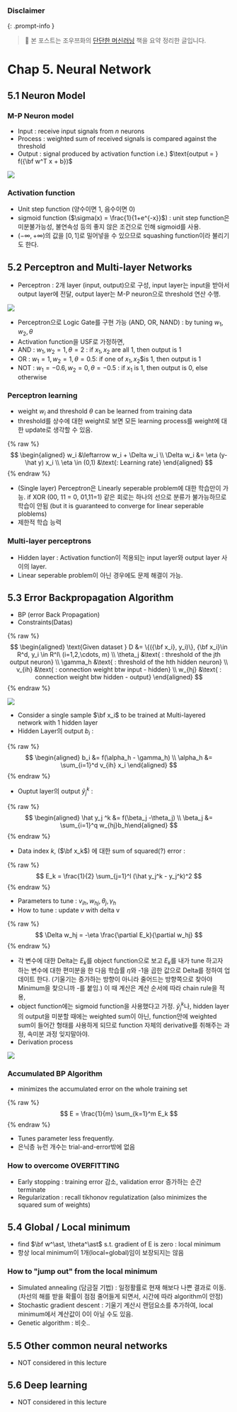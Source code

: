 
### Disclaimer


{: .prompt-info }


> 📣 본 포스트는 조우쯔화의 [단단한 머신러닝](https://product.kyobobook.co.kr/detail/S000001916959) 책을 요약 정리한 글입니다. 


# Chap 5. Neural Network


## 5.1 Neuron Model


### M-P Neuron model

- Input : receive input signals from $n$ neurons
- Process : weighted sum of received signals is compared against the threshold
- Output : signal produced by activation function i.e.) $\text{output = } f({\bf w^T x + b})$

![](/assets/img/2023-12-09-[머신러닝]-Chap-5---Neural-Networks.md/0.png)


### Activation function

- Unit step function (양수이면 1, 음수이면 0)
- sigmoid function ($\sigma(x) = \frac{1}{1+e^{-x}}$) : unit step function은 미분불가능성, 불연속성 등의 좋지 않은 조건으로 인해 sigmoid를 사용.
- $(-\infty, +\infty)$의 값을 $[0,1]$로 밀어넣을 수 있으므로 squashing function이라 불리기도 한다.

## 5.2 Perceptron and Multi-layer Networks

- Perceptron : 2개 layer (input, output)으로 구성, input layer는 input을 받아서 output layer에 전달, output layer는 M-P neuron으로 threshold 연산 수행.

![](/assets/img/2023-12-09-[머신러닝]-Chap-5---Neural-Networks.md/1.png)

- Perceptron으로 Logic Gate를 구현 가능 (AND, OR, NAND) : by tuning $w_1, w_2, \theta$
- Activation function을 USF로 가정하면,
- AND : $w_1, w_2 = 1, \theta = 2$ : if $x_1, x_2$ are all 1, then output is 1
- OR : $w_1 = 1, w_2 = 1, \theta = 0.5$: if one of $x_1, x_2$$is 1, then output is 1
- NOT : $w_1 = -0.6, w_2 = 0, \theta = -0.5$ : if $x_1$ is 1, then output is 0, else otherwise

### Perceptron learning

- weight $w_i$ and threshold $\theta$ can be learned from training data
- threshold를 상수에 대한 weight로 보면 모든 learning process를 weight에 대한 update로 생각할 수 있음.

{% raw %}
$$
\begin{aligned}
w_i &\leftarrow w_i + \Delta w_i \\
\Delta w_i &= \eta (y-\hat y) x_i \\ 
\eta \in (0,1) &\text{: Learning rate}
\end{aligned}
$$
{% endraw %}


- (Single layer) Perceptron은 Linearly seperable problem에 대한 학습만이 가능. if XOR (00, 11 = 0, 01,11=1) 같은 회로는 하나의 선으로 분류가 불가능하므로 학습이 안됨 (but it is guaranteed to converge for linear seperable ploblems)
- 제한적 학습 능력

### Multi-layer perceptrons

- Hidden layer : Activation function이 적용되는 input layer와 output layer 사이의 layer.
- Linear seperable problem이 아닌 경우에도 문제 해결이 가능.

## 5.3 Error Backpropagation Algorithm

- BP (error Back Propagation)
- Constraints(Datas)

{% raw %}
$$
\begin{aligned}
\text{Given dataset } D &= \{({\bf x_i}, y_i)\}, {\bf x_i}\in R^d, y_i \in R^l\ (i=1,2,\cdots, m) \\
\theta_j &\text{ : threshold of the jth output neuron} \\
\gamma_h &\text{ : threshold of the hth hidden neuron} \\
v_{ih} &\text{ : connection weight btw input - hidden} \\
w_{hj} &\text{ : connection weight btw hidden - output}
\end{aligned}
$$
{% endraw %}



![](/assets/img/2023-12-09-[머신러닝]-Chap-5---Neural-Networks.md/2.png)

- Consider a single sample $\bf x_i$ to be trained at Multi-layered network with 1 hidden layer
- Hidden Layer의 output $b_i$ :

{% raw %}
$$
\begin{aligned}
b_i &= f(\alpha_h - \gamma_h) \\ \alpha_h &= \sum_{i=1}^d v_{ih} x_i
\end{aligned}
$$
{% endraw %}


- Ouptut layer의 output $\hat y_j^k$ :

{% raw %}
$$
\begin{aligned}
\hat y_j ^k &= f(\beta_j -\theta_j) \\ \beta_j &= \sum_{i=1}^q w_{hj}b_h\end{aligned}
$$
{% endraw %}


- Data index $k$, ($\bf x_k$) 에 대한 sum of squared(?) error :

{% raw %}
$$
E_k = \frac{1}{2} \sum_{j=1}^l (\hat y_j^k - y_j^k)^2
$$
{% endraw %}


- Parameters to tune : $v_{ih}, w_{hj}, \theta_j, \gamma_h$
- How to tune : update $v$ with delta v

{% raw %}
$$
\Delta w_hj = -\eta \frac{\partial E_k}{\partial w_hj}
$$
{% endraw %}


- 각 변수에 대한 Delta는 $E_k$를 object function으로 보고 $E_k$를 내가 tune 하고자 하는 변수에 대한 편미분을 한 다음 학습률 $\eta$와 -1을 곱한 값으로 Delta를 정하여 업데이트 한다. (기울기는 증가하는 방향이 아니라 줄어드는 방향쪽으로 찾아야 Minimum을 찾으니까 -를 붙임.) 이 때 계산은 계산 순서에 따라 chain rule을 적용,
- object function에는 sigmoid function을 사용했다고 가정. $\hat y_j^k$나, hidden layer의 output을 미분할 때에는 weighted sum이 아닌, function안에 weighted sum이 들어간 형태를 사용하게 되므로 function 자체의 derivative를 취해주는 과정, 속미분 과정 잊지말아야.
- Derivation process

![](/assets/img/2023-12-09-[머신러닝]-Chap-5---Neural-Networks.md/3.png)


### Accumulated BP Algorithm

- minimizes the accumulated error on the whole training set

{% raw %}
$$
E = \frac{1}{m} \sum_{k=1}^m E_k
$$
{% endraw %}


- Tunes parameter less frequently.
- 은닉층 뉴런 개수는 trial-and-error밖에 없음

### How to overcome OVERFITTING

- Early stopping : training error 감소, validation error 증가하는 순간 terminate
- Regularization : recall tikhonov regulatization (also minimizes the squared sum of weights)

## 5.4 Global / Local minimum

- find $\bf w^\ast, \theta^\ast$ s.t. gradient of E is zero : local minimum
- 항상 local minimum이 1개(local=global)임이 보장되지는 않음

### How to "jump out" from the local minimum

- Simulated annealing (담금질 기법) : 일정활률로 현재 해보다 나쁜 결과로 이동. (차선의 해를 받을 확률이 점점 줄어들게 되면서, 시간에 따라 algorithm이 안정)
- Stochastic gradient descent : 기울기 계산시 랜덤요소를 추가하여, local minimum에서 계산값이 0이 아닐 수도 있음.
- Genetic algorithm : 비슷..

## 5.5 Other common neural networks

- NOT considered in this lecture

## 5.6 Deep learning

- NOT considered in this lecture
<script>
  window.MathJax = {
    tex: {
      macros: {
        R: "\\\\mathbb{R}",
        N: "\\\\mathbb{N}",
        Z: "\\\\mathbb{Z}",
        Q: "\\\\mathbb{Q}",
        C: "\\\\mathbb{C}",
        proj: "\\\\operatorname{proj}",
        rank: "\\\\operatorname{rank}",
        im: "\\\\operatorname{im}",
        dom: "\\\\operatorname{dom}",
        codom: "\\\\operatorname{codom}",
        argmax: "\\\\operatorname*{arg\\,max}",
        argmin: "\\\\operatorname*{arg\\,min}",
        "\\{": "\\\\lbrace",
        "\\}": "\\\\rbrace",
        sub: "\\\\subset",
        sup: "\\\\supset",
        sube: "\\\\subseteq",
        supe: "\\\\supseteq"
      },
      tags: "ams",
      strict: false, 
      inlineMath: [["$", "$"], ["\\\\(", "\\\\)"]],
      displayMath: [["$$", "$$"], ["\\\\[", "\\\\]"]]
    },
    options: {
      skipHtmlTags: ["script", "noscript", "style", "textarea", "pre"]
    }
  };
</script>
<script async src="https://cdn.jsdelivr.net/npm/mathjax@3/es5/tex-mml-chtml.js"></script>
